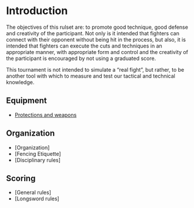 # Introduction

The objectives of this rulset are: to promote good technique, good defense and creativity of the participant. Not only is it intended that fighters can connect with their opponent without being hit in the process, but also, it is intended that fighters can execute the cuts and techniques in an appropriate manner, with appropriate form and control and the creativity of the participant is encouraged by not using a graduated score.

This tournament is not intended to simulate a “real fight”, but rather, to be another tool with which to measure and test our tactical and technical knowledge.

## Equipment

- [Protections and weapons](02-Equipment.md)

## Organization

- [Organization]
- [Fencing Etiquette]
- [Disciplinary rules]

## Scoring
- [General rules]
- [Longsword rules]